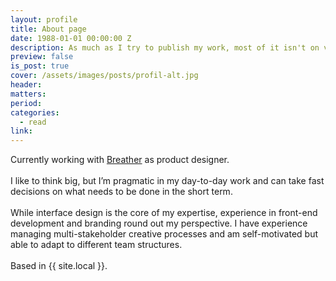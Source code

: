 ```yaml
---
layout: profile
title: About page
date: 1988-01-01 00:00:00 Z
description: As much as I try to publish my work, most of it isn't on view here. Learn more about where I’ve worked and what I’ve been up to for the past few years.
preview: false
is_post: true
cover: /assets/images/posts/profil-alt.jpg
header:
matters:
period:
categories:
  - read
link:
---
```


Currently working with [Breather](https://breather.com) as product designer.
<br><br>
I like to think big, but I’m pragmatic in my day-to-day work and can take fast decisions on what needs to be done in the short term.
<br><br>
While interface design is the core of my expertise, experience in front-end development and branding round out my perspective. I have experience managing multi-stakeholder creative processes and am self-motivated but able to adapt to different team structures.
<br><br>
Based in {{ site.local }}.
